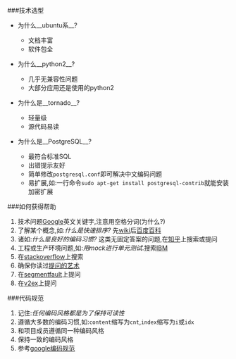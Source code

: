 ###技术选型
 * 为什么__ubuntu系__?
   * 文档丰富
   * 软件包全
   
 * 为什么__python2__?
   * 几乎无兼容性问题
   * 大部分应用还是使用的python2
   
 * 为什么是__tornado__?
   * 轻量级
   * 源代码易读
   
 * 为什么是__PostgreSQL__?
   * 最符合标准SQL
   * 出错提示友好
   * 简单修改`postgresql.conf`即可解决中文编码问题
   * 易扩展,如:一行命令`sudo apt-get install postgresql-contrib`就能安装加密扩展

###如何获得帮助
 1. 技术问题[Google](https://www.google.com/ncr)英文关键字,注意用空格分词(为什么?)
 2. 了解某个概念,如:_什么是快速排序?_ 先[wiki](http://zh.wikipedia.org/zh)后[百度百科](http://baike.baidu.com/)
 3. 诸如:_什么是良好的编码习惯?_ 这类无固定答案的问题,在[知乎](http://www.zhihu.com/)上搜索或提问
 4. 工程或生产环境问题,如:_用mock进行单元测试_.搜索[IBM](http://www.ibm.com/developerworks/cn/)
 5. 在[stackoverflow](http://stackoverflow.com/)上搜索
 6. 确保你读过[提问的艺术](http://wiki.woodpecker.org.cn/moin/AskForHelp)
 7. 在[segmentfault](http://segmentfault.com/)上提问
 8. 在[v2ex](http://v2ex.com/)上提问

###代码规范
 1. 记住:_任何编码风格都是为了保持可读性_
 2. 遵循大多数的编码习惯,如:`content`缩写为`cnt`,`index`缩写为`i`或`idx`
 3. 和项目成员遵循同一种编码风格
 4. 保持一致的编码风格
 5. 参考[google编码规范](https://code.google.com/p/google-styleguide/)
